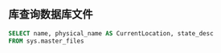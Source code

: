 

## 库查询数据库文件

 

```sql
SELECT name, physical_name AS CurrentLocation, state_desc  
FROM sys.master_files 
```














